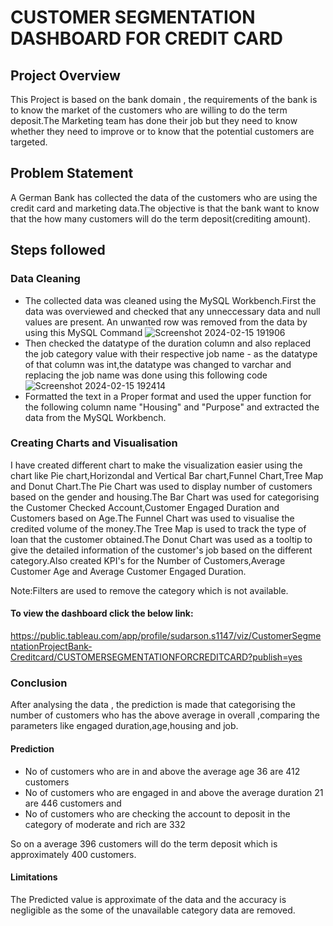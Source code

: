 # CUSTOMER SEGMENTATION DASHBOARD FOR CREDIT CARD
## Project Overview
This Project is based on the bank domain , the requirements of the bank is to know the market of the customers who are willing to do the term deposit.The Marketing team has done their job but they need to know whether they need to improve or to know that the potential customers are targeted.
## Problem Statement 
A German Bank has collected the data of the customers who are using the credit card and marketing data.The objective is that the bank want to know that the how many customers will do the term deposit(crediting amount).

## Steps followed 
### Data Cleaning
- The collected data was cleaned using the MySQL Workbench.First the data was overviewed and checked that any unneccessary data and null values are present. An unwanted row was removed from the data by using this MySQL Command 
![Screenshot 2024-02-15 191906](https://github.com/Sudarson-analyst/Tableau_Public-Project-/assets/159156381/6a8f3827-8171-4ecd-b492-7b266fe9aa8a)
- Then checked the datatype of the duration column and also replaced the job category value with their respective job name - as the datatype of that column was int,the datatype was changed to varchar and replacing the job name was done using this following code
![Screenshot 2024-02-15 192414](https://github.com/Sudarson-analyst/Tableau_Public-Project-/assets/159156381/6356c017-687d-46b3-b306-cf476c4c2229)
- Formatted the text in a Proper format and used the upper function for the following column name "Housing" and "Purpose" and extracted the data from the MySQL Workbench.

### Creating Charts and Visualisation
I have created different chart to make the visualization easier using the chart like Pie chart,Horizondal and Vertical Bar chart,Funnel Chart,Tree Map and Donut Chart.The Pie Chart was used to display number of customers based on the gender and housing.The Bar Chart was used for categorising the Customer Checked Account,Customer Engaged Duration and Customers based on Age.The Funnel Chart was used to visualise the credited volume of the money.The Tree Map is used to track the type of loan that the customer obtained.The Donut Chart was used as a tooltip to give the detailed information of the customer's job based on the different category.Also created KPI's for the Number of Customers,Average Customer Age and Average Customer Engaged Duration.

Note:Filters are used to remove the category which is not available.

#### To view the dashboard click the below link:
https://public.tableau.com/app/profile/sudarson.s1147/viz/CustomerSegmentationProjectBank-Creditcard/CUSTOMERSEGMENTATIONFORCREDITCARD?publish=yes

### Conclusion
After analysing the data , the prediction is made that categorising the number of customers who has the above average in overall ,comparing the parameters like engaged duration,age,housing and job.
#### Prediction
- No of customers who are in and above the average age 36 are 412 customers
- No of customers who are engaged in and above the average duration 21 are 446 customers and
- No of customers who are checking the account to deposit in the category of moderate and rich are 332

So on a average 396 customers will do the term deposit which is approximately 400 customers.

#### Limitations
The Predicted value is approximate of the data and the accuracy is negligible as the some of the unavailable category data are removed.
